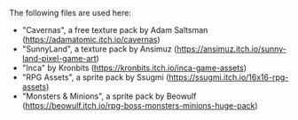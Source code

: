 The following files are used here:

 - "Cavernas", a free texture pack by Adam Saltsman (https://adamatomic.itch.io/cavernas)
 - "SunnyLand", a texture pack by Ansimuz (https://ansimuz.itch.io/sunny-land-pixel-game-art)
 - "Inca" by Kronbits (https://kronbits.itch.io/inca-game-assets)
 - "RPG Assets", a sprite pack by Ssugmi (https://ssugmi.itch.io/16x16-rpg-assets)
 - "Monsters & Minions", a sprite pack by Beowulf (https://beowulf.itch.io/rpg-boss-monsters-minions-huge-pack)
